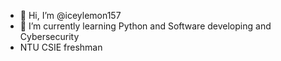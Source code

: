 - 👋 Hi, I’m @iceylemon157
- 🌱 I’m currently learning Python and Software developing and Cybersecurity
- NTU CSIE freshman

<!---
iceylemon157/iceylemon157 is a ✨ special ✨ repository because its `README.md` (this file) appears on your GitHub profile.
You can click the Preview link to take a look at your changes.
--->
